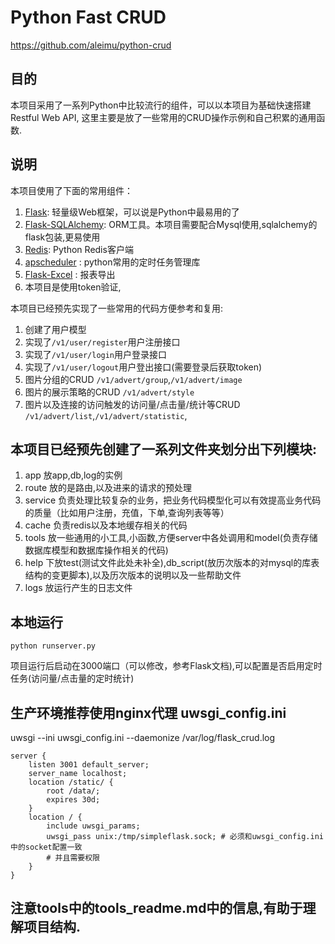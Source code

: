 # Python Fast CRUD

https://github.com/aleimu/python-crud

## 目的

本项目采用了一系列Python中比较流行的组件，可以以本项目为基础快速搭建Restful Web API, 这里主要是放了一些常用的CRUD操作示例和自己积累的通用函数.

## 说明

本项目使用了下面的常用组件：

1. [Flask](https://github.com/pallets/flask): 轻量级Web框架，可以说是Python中最易用的了 
2. [Flask-SQLAlchemy](https://github.com/pallets/flask-sqlalchemy): ORM工具。本项目需要配合Mysql使用,sqlalchemy的flask包装,更易使用
3. [Redis](https://github.com/andymccurdy/redis-py): Python Redis客户端
4. [apscheduler](https://github.com/agronholm/apscheduler) : python常用的定时任务管理库
5. [Flask-Excel](https://github.com/pyexcel-webwares/Flask-Excel) : 报表导出
6. 本项目是使用token验证,

本项目已经预先实现了一些常用的代码方便参考和复用:

1. 创建了用户模型
2. 实现了```/v1/user/register```用户注册接口
3. 实现了```/v1/user/login```用户登录接口
4. 实现了```/v1/user/logout```用户登出接口(需要登录后获取token)
5. 图片分组的CRUD  ```/v1/advert/group```,```/v1/advert/image```
6. 图片的展示策略的CRUD ```/v1/advert/style```
7. 图片以及连接的访问触发的访问量/点击量/统计等CRUD ```/v1/advert/list```,```/v1/advert/statistic```,



## 本项目已经预先创建了一系列文件夹划分出下列模块:

1. app 放app,db,log的实例
2. route 放的是路由,以及进来的请求的预处理
3. service 负责处理比较复杂的业务，把业务代码模型化可以有效提高业务代码的质量（比如用户注册，充值，下单,查询列表等等）
4. cache 负责redis以及本地缓存相关的代码
5. tools 放一些通用的小工具,小函数,方便server中各处调用和model(负责存储数据库模型和数据库操作相关的代码)
6. help 下放test(测试文件此处未补全),db_script(放历次版本的对mysql的库表结构的变更脚本),以及历次版本的说明以及一些帮助文件
7. logs 放运行产生的日志文件


## 本地运行

```shell
python runserver.py
```

项目运行后启动在3000端口（可以修改，参考Flask文档),可以配置是否启用定时任务(访问量/点击量的定时统计)

## 生产环境推荐使用nginx代理 uwsgi_config.ini
uwsgi --ini uwsgi_config.ini --daemonize /var/log/flask_crud.log
```
server {
    listen 3001 default_server;
    server_name localhost;
    location /static/ {
        root /data/;
        expires 30d;
    }
    location / {
        include uwsgi_params;
        uwsgi_pass unix:/tmp/simpleflask.sock; # 必须和uwsgi_config.ini 中的socket配置一致
        # 并且需要权限
    }
}
```

## 注意tools中的tools_readme.md中的信息,有助于理解项目结构.